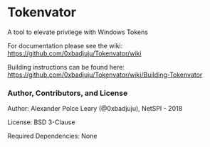 # Tokenvator
A tool to elevate privilege with Windows Tokens

For documentation please see the wiki:<br> 
https://github.com/0xbadjuju/Tokenvator/wiki

Building instructions can be found here:<br>
https://github.com/0xbadjuju/Tokenvator/wiki/Building-Tokenvator

### Author, Contributors, and License

Author: Alexander Polce Leary (@0xbadjuju), NetSPI - 2018

License: BSD 3-Clause

Required Dependencies: None
